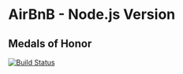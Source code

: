 AirBnB - Node.js Version
========================

Medals of Honor
---------------
[![Build Status](https://travis-ci.org/chyld/airbnb-js.png?branch=master)](https://travis-ci.org/chyld/airbnb-js)

